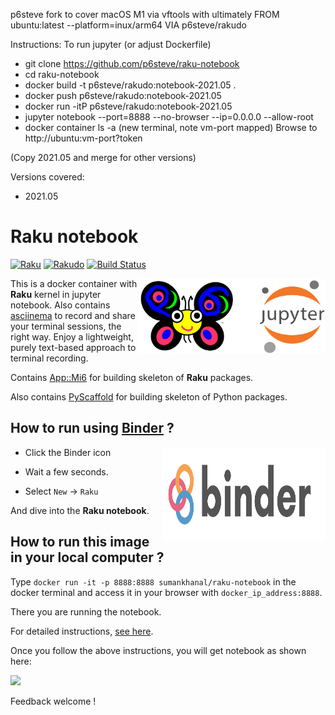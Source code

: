p6steve fork to cover macOS M1 via vftools with
ultimately FROM ubuntu:latest --platform=inux/arm64 VIA p6steve/rakudo

Instructions:
To run jupyter (or adjust Dockerfile)
- git clone https://github.com/p6steve/raku-notebook
- cd raku-notebook
- docker build -t p6steve/rakudo:notebook-2021.05 .
- docker push p6steve/rakudo:notebook-2021.05
- docker run -itP p6steve/rakudo:notebook-2021.05
- jupyter notebook --port=8888 --no-browser --ip=0.0.0.0 --allow-root
- docker container ls -a (new terminal, note vm-port mapped)
Browse to http://ubuntu:vm-port?token

(Copy 2021.05 and merge for other versions)

Versions covered:
- 2021.05

# Raku notebook

[![Raku](https://img.shields.io/badge/Raku-v6.d-blue.svg)](https://rakudo.org/downloads/star/)
[![Rakudo](https://img.shields.io/badge/Rakudo-2021.09-blue.svg)](https://github.com/rakudo/rakudo/releases/tag/2021.09)
[![Build Status](https://travis-ci.com/sumanstats/raku-notebook.svg?branch=master)](https://travis-ci.com/sumanstats/raku-notebook)


<a href="https://raku.org/"><img src="imgs/raku_jupyter.png" width="300" height="120" align="right"></a>



This is a docker container with **Raku** kernel in jupyter notebook. Also contains [asciinema](https://asciinema.org/) to record and share your terminal sessions, the right way. Enjoy a lightweight, purely text-based approach to terminal recording.

Contains [App::Mi6](https://github.com/skaji/mi6) for building skeleton of **Raku** packages.

Also contains [PyScaffold](https://github.com/blue-yonder/pyscaffold) for building skeleton of Python packages.


## How to run using [Binder](https://mybinder.org/) ?


+ Click the Binder icon <a href="https://mybinder.org/v2/gh/sumanstats/raku-notebook/master"><img src="imgs/binder-logo.svg" width="260" height="150" align="right"></a>

+ Wait a few seconds.
+ Select `New` -> `Raku`

And dive into the **Raku notebook**.


## How to run this image in your local computer ?

Type `docker run -it -p 8888:8888 sumankhanal/raku-notebook` in the docker terminal and access it in your browser with
`docker_ip_address:8888`.

There you are running the notebook.

For detailed instructions, [see here](https://sumankhanal.netlify.app/post/raku/raku_notebook/).


Once you follow the above instructions, you will get notebook as shown here:

![](https://github.com/sumanstats/raku-notebook/blob/master/imgs/notebook.PNG)

Feedback welcome !



